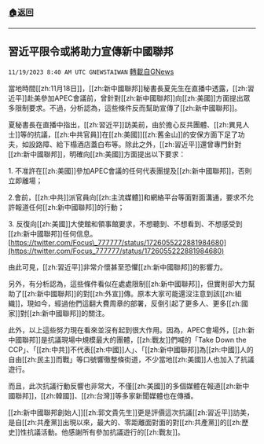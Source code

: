 ###  [:house:返回](README.md)
---


## 習近平限令或將助力宣傳新中國聯邦
`11/19/2023 8:40 AM UTC GNEWSTAIWAN` [轉載自GNews](https://gnews.org/articles/1993876)

當地時間[[zh:11月18日]]，[[zh:新中國聯邦]]秘書長夏先生在直播中透露，[[zh:習近平]]赴美參加APEC會議前，曾針對[[zh:新中國聯邦]]向[[zh:美國]]方面提出眾多限制要求。不過，分析認為，這些條件反而幫助宣傳了[[zh:新中國聯邦]]。

  

夏秘書長在直播中指出，[[zh:習近平]]訪美前，由於擔心反共團體、[[zh:異見人士]]等的抗議，[[zh:中共官員]]在[[zh:美國]][[zh:舊金山]]的安保方面下足了功夫，如設路障、給下榻酒店蓋白布等。除此之外，[[zh:習近平]]還曾專門針對[[zh:新中國聯邦]]，明確向[[zh:美國]]方面提出以下要求：

1\. 不准許在[[zh:美國]]參加APEC會議的任何代表團提及[[zh:新中國聯邦]]，否則立即離場；

2.會前，[[zh:中共]]派官員向[[zh:主流媒體]]和網絡平台等面對面溝通，要求不允許報道任何[[zh:新中國聯邦]]的行動；

3\. 反復向[[zh:美國]]大使館和領事館要求，不想聽到、不想看到、不想感受到[[zh:新中國聯邦]]任何信息。
[https://twitter.com/Focus\_777777/status/1726055222881984680](https://twitter.com/Focus_777777/status/1726055222881984680)

由此可見，[[zh:習近平]]非常介懷甚至恐懼[[zh:新中國聯邦]]的影響力。

  

另外，有分析認為，這些條件看似在處處限制[[zh:新中國聯邦]]，但實則卻大力幫助了[[zh:新中國聯邦]]的對[[zh:外宣]]傳。原本大家可能還沒注意到該[[zh:組織]]，現如今，經過他們這翻大費周章的部署，反倒引起了更多人、更多[[zh:國家]]對[[zh:新中國聯邦]]的關注。

  

此外，以上這些努力現在看來並沒有起到很大作用。因為，APEC會場外，[[zh:新中國聯邦]]是抗議現場中規模最大的團體，[[zh:戰友]]們喊的「Take Down the CCP」、「[[zh:中共]]不代表[[zh:中國]]人」、「[[zh:新中國聯邦]]為[[zh:中國]]人的自由[[zh:民主]]而戰」等口號響徹整條街道，不少當地[[zh:美國]]人也加入了抗議遊行。

  

而且，此次抗議行動反響也非常大，不僅[[zh:美國]]的多個媒體在報道[[zh:新中國聯邦]]，[[zh:韓國]]、[[zh:台灣]]等多家新聞媒體也在傳播。

  

[[zh:新中國聯邦創始人]][[zh:郭文貴先生]]更是評價這次抗議[[zh:習近平]]訪美，是自[[zh:共產黨]]出現以來，最大的、零距離面對面的對[[zh:共產黨]]的[[zh:歷史]]性抗議活動。他感謝所有參加抗議遊行的[[zh:戰友]]。
